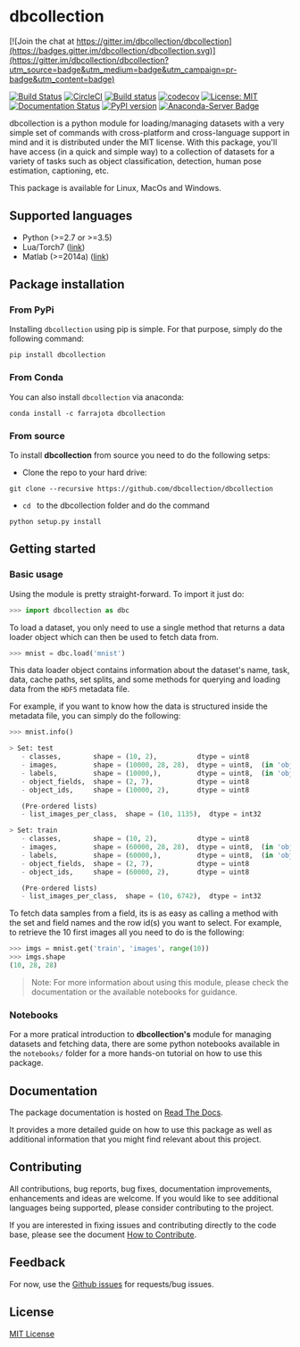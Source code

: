 # dbcollection

[![Join the chat at https://gitter.im/dbcollection/dbcollection](https://badges.gitter.im/dbcollection/dbcollection.svg)](https://gitter.im/dbcollection/dbcollection?utm_source=badge&utm_medium=badge&utm_campaign=pr-badge&utm_content=badge)

[![Build Status](https://travis-ci.org/dbcollection/dbcollection.svg?branch=master)](https://travis-ci.org/dbcollection/dbcollection)
[![CircleCI](https://circleci.com/gh/dbcollection/dbcollection/tree/master.svg?style=svg)](https://circleci.com/gh/dbcollection/dbcollection/tree/master)
[![Build status](https://ci.appveyor.com/api/projects/status/85gpibosxhjo8yjl/branch/master?svg=true)](https://ci.appveyor.com/project/farrajota/dbcollection-x3l0d/branch/master)
[![codecov](https://codecov.io/gh/dbcollection/dbcollection/branch/master/graph/badge.svg)](https://codecov.io/gh/dbcollection/dbcollection)
[![License: MIT](https://img.shields.io/badge/License-MIT-yellow.svg)](https://opensource.org/licenses/MIT)
[![Documentation Status](https://readthedocs.org/projects/dbcollection/badge/?version=latest)](http://dbcollection.readthedocs.io/en/latest/?badge=latest)
[![PyPI version](https://badge.fury.io/py/dbcollection.svg)](https://badge.fury.io/py/dbcollection)
[![Anaconda-Server Badge](https://anaconda.org/farrajota/dbcollection/badges/version.svg)](https://anaconda.org/farrajota/dbcollection)


dbcollection is a python module for loading/managing
datasets with a very simple set of commands with
cross-platform and cross-language support in mind and it
is distributed under the MIT license. With this package,
you'll have access (in a quick and simple way) to a
collection of datasets for a variety of tasks such as
object classification, detection, human pose estimation,
captioning, etc.

This package is available for Linux, MacOs and Windows.

## Supported languages

- Python (>=2.7 or >=3.5)
- Lua/Torch7 ([link](https://github.com/dbcollection/dbcollection-torch7))
- Matlab (>=2014a) ([link](https://github.com/dbcollection/dbcollection-matlab))


## Package installation

### From PyPi

Installing `dbcollection` using pip is simple. For that
purpose, simply do the following command:

```
pip install dbcollection
```

### From Conda

You can also install `dbcollection` via anaconda:

```
conda install -c farrajota dbcollection
```


### From source

To install **dbcollection** from source you need to do
the following setps:

- Clone the repo to your hard drive:

```
git clone --recursive https://github.com/dbcollection/dbcollection
```

- `cd ` to the dbcollection folder and do the command

```
python setup.py install
```

## Getting started

### Basic usage

Using the module is pretty straight-forward. To import it just do:

```python
>>> import dbcollection as dbc
```

To load a dataset, you only need to use a single method that returns a data loader object which can then be used to fetch data from.

```python
>>> mnist = dbc.load('mnist')
```

This data loader object contains information
about the dataset's name, task, data, cache paths, set splits, and some methods for querying and loading data from the `HDF5` metadata file.

For example, if you want to know how the data is structured inside the metadata file, you can simply do the following:

```python
>>> mnist.info()

> Set: test
   - classes,        shape = (10, 2),          dtype = uint8
   - images,         shape = (10000, 28, 28),  dtype = uint8,  (in 'object_ids', position = 0)
   - labels,         shape = (10000,),         dtype = uint8,  (in 'object_ids', position = 1)
   - object_fields,  shape = (2, 7),           dtype = uint8
   - object_ids,     shape = (10000, 2),       dtype = uint8

   (Pre-ordered lists)
   - list_images_per_class,  shape = (10, 1135),  dtype = int32

> Set: train
   - classes,        shape = (10, 2),          dtype = uint8
   - images,         shape = (60000, 28, 28),  dtype = uint8,  (in 'object_ids', position = 0)
   - labels,         shape = (60000,),         dtype = uint8,  (in 'object_ids', position = 1)
   - object_fields,  shape = (2, 7),           dtype = uint8
   - object_ids,     shape = (60000, 2),       dtype = uint8

   (Pre-ordered lists)
   - list_images_per_class,  shape = (10, 6742),  dtype = int32
```

To fetch data samples from a field, its is as easy as calling a method with the set and field names and the row id(s) you want to select. For example, to retrieve the 10 first images all you need to do is the following:

```python
>>> imgs = mnist.get('train', 'images', range(10))
>>> imgs.shape
(10, 28, 28)
```

> Note: For more information about using this module, please check the documentation or the available notebooks for guidance.


### Notebooks

For a more pratical introduction to **dbcollection's** module for managing datasets and fetching data,
there are some python notebooks available in the `notebooks/` folder for a more hands-on tutorial on how to use this package.


## Documentation

The package documentation is hosted on [Read The Docs](http://dbcollection.readthedocs.io/en/latest/).

It provides a more detailed guide on how to use this package as well as additional information that you might find relevant about this project.


## Contributing

All contributions, bug reports, bug fixes, documentation
improvements, enhancements and ideas are welcome. If you would like to see additional languages being supported, please consider contributing to the
project.

If you are interested in fixing issues and contributing
directly to the code base, please see the document [How to Contribute](https://github.com/dbcollection/dbcollection/blob/master/docs/source/contributing/how_to_contribute.rst).


## Feedback

For now, use the [Github issues](https://github.com/dbcollection/dbcollection/issues) for requests/bug issues.


## License

[MIT License](LICENSE.txt)
